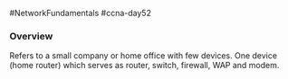 #NetworkFundamentals #ccna-day52 

### Overview
Refers to a small company or home office with few devices.
One device (home router) which serves as router, switch, firewall, WAP and modem.